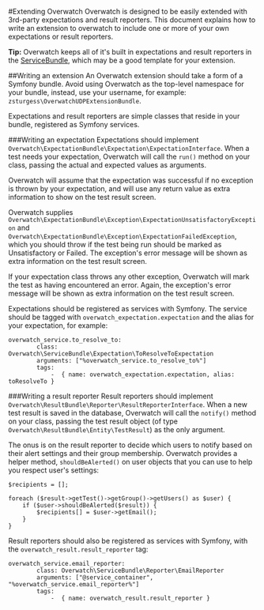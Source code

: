 #Extending Overwatch
Overwatch is designed to be easily extended with 3rd-party expectations and result reporters. This document explains how to write an extension to overwatch to include one or more of your own expectations or result reporters.

**Tip:** Overwatch keeps all of it's built in expectations and result reporters in the [ServiceBundle](../../../src/Overwatch/ServiceBundle), which may be a good template for your extension.

##Writing an extension
An Overwatch extension should take a form of a Symfony bundle. Avoid using Overwatch as the top-level namespace for your bundle, instead, use your username, for example: `zsturgess\OverwatchUDPExtensionBundle`.

Expectations and result reporters are simple classes that reside in your bundle, registered as Symfony services.

###Writing an expectation
Expectations should implement `Overwatch\ExpectationBundle\Expectation\ExpectationInterface`. When a test needs your expectation, Overwatch will call the `run()` method on your class, passing the actual and expected values as arguments.

Overwatch will assume that the expectation was successful if no exception is thrown by your expectation, and will use any return value as extra information to show on the test result screen.

Overwatch supplies `Overwatch\ExpectationBundle\Exception\ExpectationUnsatisfactoryException` and `Overwatch\ExpectationBundle\Exception\ExpectationFailedException`, which you should throw if the test being run should be marked as Unsatisfactory or Failed. The exception's error message will be shown as extra information on the test result screen.

If your expectation class throws any other exception, Overwatch will mark the test as having encountered an error. Again, the exception's error message will be shown as extra information on the test result screen.

Expectations should be registered as services with Symfony. The service should be tagged with `overwatch_expectation.expectation` and the alias for your expectation, for example:
```
overwatch_service.to_resolve_to:
        class: Overwatch\ServiceBundle\Expectation\ToResolveToExpectation
        arguments: ["%overwatch_service.to_resolve_to%"]
        tags:
            -  { name: overwatch_expectation.expectation, alias: toResolveTo }
```

###Writing a result reporter
Result reporters should implement `Overwatch\ResultBundle\Reporter\ResultReporterInterface`. When a new test result is saved in the database, Overwatch will call the `notify()` method on your class, passing the test result object (of type `Overwatch\ResultBundle\Entity\TestResult`) as the only argument.

The onus is on the result reporter to decide which users to notify based on their alert settings and their group membership. Overwatch provides a helper method, `shouldBeAlerted()` on user objects that you can use to help you respect user's settings:
```
$recipients = [];

foreach ($result->getTest()->getGroup()->getUsers() as $user) {
    if ($user->shouldBeAlerted($result)) {
        $recipients[] = $user->getEmail();
    }
}
```

Result reporters should also be registered as services with Symfony, with the `overwatch_result.result_reporter` tag:
```
overwatch_service.email_reporter:
        class: Overwatch\ServiceBundle\Reporter\EmailReporter
        arguments: ["@service_container", "%overwatch_service.email_reporter%"]
        tags:
            -  { name: overwatch_result.result_reporter }
```
